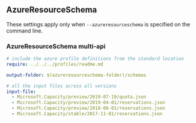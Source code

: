 ## AzureResourceSchema

These settings apply only when `--azureresourceschema` is specified on the command line.

### AzureResourceSchema multi-api

``` yaml $(azureresourceschema) && $(multiapi)
# include the azure profile definitions from the standard location
require: ../../../profiles/readme.md

output-folder: $(azureresourceschema-folder)/schemas

# all the input files across all versions
input-file:
  - Microsoft.Capacity/preview/2019-07-19/quota.json
  - Microsoft.Capacity/preview/2019-04-01/reservations.json
  - Microsoft.Capacity/preview/2018-06-01/reservations.json
  - Microsoft.Capacity/stable/2017-11-01/reservations.json

```